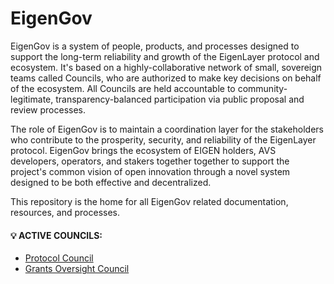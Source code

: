 # EigenGov

EigenGov is a system of people, products, and processes designed to support the long-term reliability and growth of the EigenLayer protocol and ecosystem. It's based on a highly-collaborative network of small, sovereign teams called Councils, who are authorized to make key decisions on behalf of the ecosystem. All Councils are held accountable to community-legitimate, transparency-balanced participation via public proposal and review processes.

The role of EigenGov is to maintain a coordination layer for the stakeholders who contribute to the prosperity, security, and reliability of the EigenLayer protocol. EigenGov brings the ecosystem of EIGEN holders, AVS developers, operators, and stakers together together to support the project's common vision of open innovation through a novel system designed to be both effective and decentralized. 

This repository is the home for all EigenGov related documentation, resources, and processes.

#### 💡 ACTIVE COUNCILS:

* [Protocol Council](/grants-oversight-council)
* [Grants Oversight Council](protocol-council)

